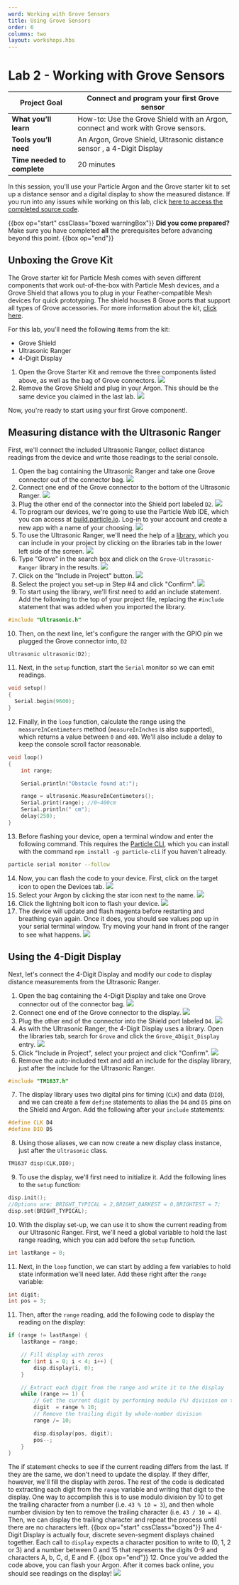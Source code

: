 ```yaml
---
word: Working with Grove Sensors
title: Using Grove Sensors
order: 6
columns: two
layout: workshops.hbs
---
```


# Lab 2 - Working with Grove Sensors

| **Project Goal**            | Connect and program your first Grove sensor                                                             |
| --------------------------- | ------------------------------------------------------------------------------------------------------------------- |
| **What you’ll learn**       | How-to: Use the Grove Shield with an Argon, connect and work with Grove sensors.         |
| **Tools you’ll need**       | An Argon, Grove Shield, Ultrasonic distance sensor , a 4-Digit Display |
| **Time needed to complete** | 20 minutes                                                                                                          |

In this session, you'll use your Particle Argon and the Grove starter kit to set up a distance sensor and a digital display to show the measured distance. If you run into any issues while working on this lab, click [here to access the completed source code](https://go.particle.io/shared_apps/5bfdb67ea5185c2b7700072a).

{{box op="start" cssClass="boxed warningBox"}}
**Did you come prepared?**</br>
Make sure you have completed **all** the prerequisites before advancing beyond this point.
{{box op="end"}}

## Unboxing the Grove Kit

The Grove starter kit for Particle Mesh comes with seven different components that work out-of-the-box with Particle Mesh devices, and a Grove Shield that allows you to plug in your Feather-compatible Mesh devices for quick prototyping. The shield houses 8 Grove ports that support all types of Grove accessories. For more information about the kit, [click here](https://docs.particle.io/datasheets/accessories/mesh-accessories/#grove-starter-kit-for-particle-mesh).

For this lab, you'll need the following items from the kit:

- Grove Shield
- Ultrasonic Ranger
- 4-Digit Display

1. Open the Grove Starter Kit and remove the three components listed above, as well as the bag of Grove connectors.
![](/assets/images/workshops/mesh-101/02/02-grovecomponents.png)
2. Remove the Grove Shield and plug in your Argon. This should be the same device you claimed in the last lab.
![](/assets/images/workshops/mesh-101/02/03-argoninshield.png)

Now, you're ready to start using your first Grove component!.

## Measuring distance with the Ultrasonic Ranger

First, we'll connect the included Ultrasonic Ranger, collect distance readings from the device and write those readings to the serial console.

1. Open the bag containing the Ultrasonic Ranger and take one Grove connector out of the connector bag.
![](/assets/images/workshops/mesh-101/02/05-ultrasonicsensor.png)
2. Connect one end of the Grove connector to the bottom of the Ultrasonic Ranger.
![](/assets/images/workshops/mesh-101/02/06-sensorswithplug.png)
3. Plug the other end of the connector into the Shield port labeled `D2`.
![](/assets/images/workshops/mesh-101/02/07-d2connector.png)
4. To program our devices, we're going to use the Particle Web IDE, which you can access at [build.particle.io](https://build.particle.io). Log-in to your account and create a new app with a name of your choosing.
![](/assets/images/workshops/mesh-101/02/08-apptitle.png)
5. To use the Ultrasonic Ranger, we'll need the help of a [library](https://build.particle.io/libs/Grove_Ultrasonic_Ranger/1.0.0/tab/Ultrasonic.cpp), which you can include in your project by clicking on the libraries tab in the lower left side of the screen.
![](/assets/images/workshops/mesh-101/02/09-librariestab.png)
6. Type "Grove" in the search box and click on the `Grove-Ultrasonic-Ranger` library in the results.
![](/assets/images/workshops/mesh-101/02/10-librariessearch.png)
7. Click on the "Include in Project" button.
![](/assets/images/workshops/mesh-101/02/11-librariesinclude.png)
8. Select the project you set-up in Step #4 and click "Confirm".
![](/assets/images/workshops/mesh-101/02/12-includeconfirm.png)
9. To start using the library, we'll first need to add an include statement. Add the following to the top of your project file, replacing the `#include` statement that was added when you imported the library.
```cpp
#include "Ultrasonic.h"
```
10. Then, on the next line, let's configure the ranger with the GPIO pin we plugged the Grove connector into, `D2`
```cpp
Ultrasonic ultrasonic(D2);
```
11. Next, in the `setup` function, start the `Serial` monitor so we can emit readings.
```cpp
void setup()
{
  Serial.begin(9600);
}
```
12. Finally, in the `loop` function, calculate the range using the `measureInCentimeters` method (`measureInInches` is also supported), which returns a value between `0` and `400`. We'll also include a delay to keep the console scroll factor reasonable.
```cpp
void loop()
{
	int range;

	Serial.println("Obstacle found at:");

	range = ultrasonic.MeasureInCentimeters();
	Serial.print(range); //0~400cm
	Serial.println(" cm");
	delay(250);
}
```
13. Before flashing your device, open a terminal window and enter the following command. This requires the [Particle CLI](https://www.npmjs.com/package/particle-cli), which you can install with the command `npm install -g particle-cli` if you haven't already.
```bash
particle serial monitor --follow
```
14. Now, you can flash the code to your device. First, click on the target icon to open the Devices tab.
![](/assets/images/workshops/mesh-101/02/14-devices.png)
15. Select your Argon by clicking the star icon next to the name.
![](/assets/images/workshops/mesh-101/02/15-device.png)
16. Click the lightning bolt icon to flash your device.
![](/assets/images/workshops/mesh-101/02/16-flash.png)
17. The device will update and flash magenta before restarting and breathing cyan again. Once it does, you should see values pop up in your serial terminal window. Try moving your hand in front of the ranger to see what happens.
![](/assets/images/workshops/mesh-101/02/17-serial.gif)

## Using the 4-Digit Display

Next, let's connect the 4-Digit Display and modify our code to display distance measurements from the Ultrasonic Ranger.

1. Open the bag containing the 4-Digit Display and take one Grove connector out of the connector bag.
![](/assets/images/workshops/mesh-101/02/18-display.png)
2. Connect one end of the Grove connector to the display.
![](/assets/images/workshops/mesh-101/02/19-connector.png)
3. Plug the other end of the connector into the Shield port labeled `D4`.
![](/assets/images/workshops/mesh-101/02/20-connected.png)
4. As with the Ultrasonic Ranger, the 4-Digit Display uses a library. Open the libraries tab, search for `Grove` and click the `Grove_4Digit_Display` entry.
![](/assets/images/workshops/mesh-101/02/21-displaylibrary.png)
5. Click "Include in Project", select your project and click "Confirm".
![](/assets/images/workshops/mesh-101/02/22-displayconfirm.png)
6. Remove the auto-included text and add an include for the display library, just after the include for the Ultrasonic Ranger.
```cpp
#include "TM1637.h"
```
7. The display library uses two digital pins for timing (`CLK`) and data (`DIO`), and we can create a few `define` statements to alias the `D4` and `D5` pins on the Shield and Argon. Add the following after your `include` statements:
```cpp
#define CLK D4
#define DIO D5
```
8. Using those aliases, we can now create a new display class instance, just after the `Ultrasonic` class.
```cpp
TM1637 disp(CLK,DIO);
```
9. To use the display, we'll first need to initialize it. Add the following lines to the `setup` function:
```cpp
disp.init();
//Options are: BRIGHT_TYPICAL = 2,BRIGHT_DARKEST = 0,BRIGHTEST = 7;
disp.set(BRIGHT_TYPICAL);
```
10. With the display set-up, we can use it to show the current reading from our Ultrasonic Ranger. First, we'll need a global variable to hold the last range reading, which you can add before the `setup` function.
```cpp
int lastRange = 0;
```
11. Next, in the `loop` function, we can start by adding a few variables to hold state information we'll need later. Add these right after the `range` variable:
```cpp
int digit;
int pos = 3;
```
11. Then, after the `range` reading, add the following code to display the reading on the display:
```cpp
if (range != lastRange) {
	lastRange = range;

	// Fill display with zeros
	for (int i = 0; i < 4; i++) {
		disp.display(i, 0);
	}

	// Extract each digit from the range and write it to the display
	while (range >= 1) {
		// Get the current digit by performing modulo (%) division on the range
		digit  = range % 10;
		// Remove the trailing digit by whole-number division
		range /= 10;

		disp.display(pos, digit);
		pos--;
	}
}
```
The if statement checks to see if the current reading differs from the last. If they are the same, we don't need to update the display. If they differ, however, we'll fill the display with zeros.
The rest of the code is dedicated to extracting each digit from the `range` variable and writing that digit to the display. One way to accomplish this is to use modulo division by 10 to get the trailing character from a number (i.e. `43 % 10 = 3`), and then whole number division by ten to remove the trailing character (i.e. `43 / 10 = 4`). Then, we can display the trailing character and repeat the process until there are no characters left.
{{box op="start" cssClass="boxed"}}
The 4-Digit Display is actually four, discrete seven-segment displays chained together. Each call to `display` expects a character position to write to (0, 1, 2 or 3) and a number between 0 and 15 that represents the digits 0-9 and characters A, b, C, d, E and F.
{{box op="end"}}
12. Once you've added the code above, you can flash your Argon. After it comes back online, you should see readings on the display!
![](/assets/images/workshops/mesh-101/02/23-display.gif)
